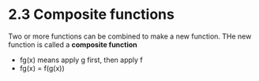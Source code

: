 # 2.3 Composite functions

Two or more functions can be combined to make a new function. THe new function is called a **composite function**
- fg(x) means apply g first, then apply f
- fg(x) = f(g(x))
